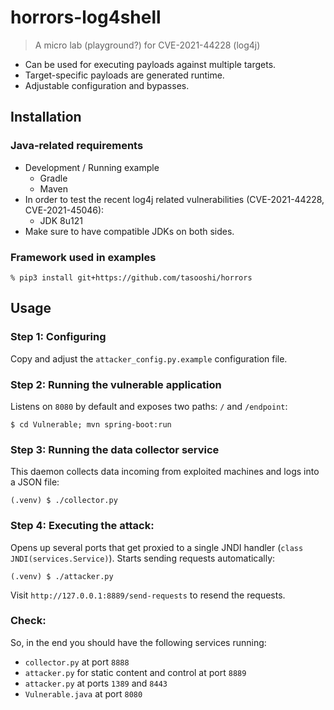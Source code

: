 # horrors-log4shell

> A micro lab (playground?) for CVE-2021-44228 (log4j)

* Can be used for executing payloads against multiple targets.
* Target-specific payloads are generated runtime.
* Adjustable configuration and bypasses.

## Installation

### Java-related requirements

* Development / Running example
    * Gradle
    * Maven
* In order to test the recent log4j related vulnerabilities (CVE-2021-44228, CVE-2021-45046):
    * JDK 8u121
* Make sure to have compatible JDKs on both sides.

### Framework used in examples

    % pip3 install git+https://github.com/tasooshi/horrors

## Usage

### Step 1: Configuring

Copy and adjust the `attacker_config.py.example` configuration file.

### Step 2: Running the vulnerable application

Listens on `8080` by default and exposes two paths: `/` and `/endpoint`:

    $ cd Vulnerable; mvn spring-boot:run

### Step 3: Running the data collector service

This daemon collects data incoming from exploited machines and logs into a JSON file:

    (.venv) $ ./collector.py

### Step 4: Executing the attack:

Opens up several ports that get proxied to a single JNDI handler (`class JNDI(services.Service)`). Starts sending requests automatically:

    (.venv) $ ./attacker.py

Visit `http://127.0.0.1:8889/send-requests` to resend the requests.

### Check:

So, in the end you should have the following services running:

* `collector.py` at port `8888`
* `attacker.py` for static content and control at port `8889`
* `attacker.py` at ports `1389` and `8443`
* `Vulnerable.java` at port `8080`

